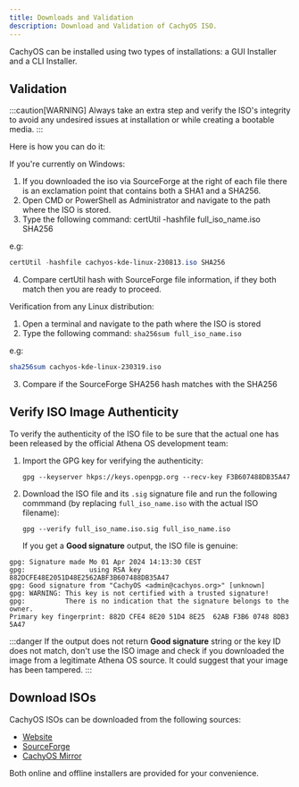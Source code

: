 ```yaml
---
title: Downloads and Validation
description: Download and Validation of CachyOS ISO.
---
```


CachyOS can be installed using two types of installations: a GUI Installer and a CLI Installer.

Validation
----------

:::caution[WARNING]
Always take an extra step and verify the ISO's integrity to avoid any undesired issues at installation or while creating a bootable media.
:::

Here is how you can do it:

If you're currently on Windows:

1. If you downloaded the iso via SourceForge at the right of each file there is an exclamation point that contains both a SHA1 and a SHA256.
2. Open CMD or PowerShell as Administrator and navigate to the path where the ISO is stored.
3. Type the following command: certUtil -hashfile full_iso_name.iso SHA256

e.g:
```powershell
certUtil -hashfile cachyos-kde-linux-230813.iso SHA256
```

4. Compare certUtil hash with SourceForge file information, if they both match then you are ready to proceed.

Verification from any Linux distribution:

1. Open a terminal and navigate to the path where the ISO is stored
2. Type the following command: `sha256sum full_iso_name.iso`

e.g:
```sh
sha256sum cachyos-kde-linux-230319.iso
```

3. Compare if the SourceForge SHA256 hash matches with the SHA256

Verify ISO Image Authenticity
-----------------------------

To verify the authenticity of the ISO file to be sure that the actual one has been released by the official Athena OS development team:
1. Import the GPG key for verifying the authenticity:
   ```shell
   gpg --keyserver hkps://keys.openpgp.org --recv-key F3B607488DB35A47
   ```
2. Download the ISO file and its `.sig` signature file and run the following commmand (by replacing `full_iso_name.iso` with the actual ISO filename):
   ```shell
   gpg --verify full_iso_name.iso.sig full_iso_name.iso
   ```

   If you get a **Good signature** output, the ISO file is genuine:
  ```
  gpg: Signature made Mo 01 Apr 2024 14:13:30 CEST
  gpg:                using RSA key 882DCFE48E2051D48E2562ABF3B607488DB35A47
  gpg: Good signature from "CachyOS <admin@cachyos.org>" [unknown]
  gpg: WARNING: This key is not certified with a trusted signature!
  gpg:          There is no indication that the signature belongs to the owner.
  Primary key fingerprint: 882D CFE4 8E20 51D4 8E25  62AB F3B6 0748 8DB3 5A47
  ```

:::danger
If the output does not return **Good signature** string or the key ID does not match, don't use the ISO image and check if you downloaded the image from a legitimate Athena OS source. It could suggest that your image has been tampered.
:::

Download ISOs
-------------

CachyOS ISOs can be downloaded from the following sources:

*   [Website](https://cachyos.org/download)
*   [SourceForge](https://sourceforge.net/projects/cachyos-arch/files/)
*   [CachyOS Mirror](https://mirror.cachyos.org/ISO/)

Both online and offline installers are provided for your convenience.
